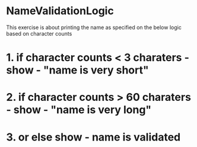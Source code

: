 # NameValidationLogic
This exercise is about printing the name as specified on the below logic based on character counts
# 1. if character counts < 3 charaters - show - "name is very short"
# 2. if character counts > 60 charaters - show - "name is very long"
# 3. or else show - name is validated
